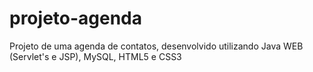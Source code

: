 # projeto-agenda
Projeto de uma agenda de contatos, desenvolvido utilizando Java WEB (Servlet's e JSP), MySQL, HTML5 e CSS3
